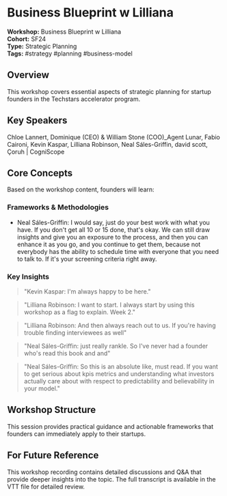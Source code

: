 # Business Blueprint w  Lilliana

**Workshop:** Business Blueprint w  Lilliana  
**Cohort:** SF24  
**Type:** Strategic Planning  
**Tags:** #strategy #planning #business-model

## Overview

This workshop covers essential aspects of strategic planning for startup founders in the Techstars accelerator program.

## Key Speakers

Chloe Lannert, Dominique (CEO) & William Stone (COO)_Agent Lunar, Fabio Caironi, Kevin Kaspar, Lilliana Robinson, Neal Sáles-Griffin, david scott, Çoruh | CogniScope

## Core Concepts

Based on the workshop content, founders will learn:


### Frameworks & Methodologies

- Neal Sáles-Griffin: I would say, just do your best work with what you have. If you don't get all 10 or 15 done, that's okay. We can still draw insights and give you an exposure to the process, and then you can enhance it as you go, and you continue to get them, because not everybody has the ability to schedule time with everyone that you need to talk to. If it's your screening criteria right away.

### Key Insights

> "Kevin Kaspar: I'm always happy to be here."

> "Lilliana Robinson: I want to start. I always start by using this workshop as a flag to explain. Week 2."

> "Lilliana Robinson: And then always reach out to us. If you're having trouble finding interviewees as well"

> "Neal Sáles-Griffin: just really rankle. So I've never had a founder who's read this book and and"

> "Neal Sáles-Griffin: So this is an absolute like, must read. If you want to get serious about kpis metrics and understanding what investors actually care about with respect to predictability and believability in your model."


## Workshop Structure

This session provides practical guidance and actionable frameworks that founders can immediately apply to their startups.

## For Future Reference

This workshop recording contains detailed discussions and Q&A that provide deeper insights into the topic. The full transcript is available in the VTT file for detailed review.
